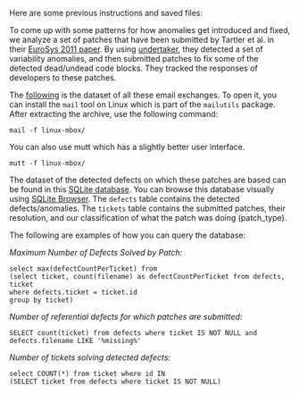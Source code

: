 Here are some previous instructions and saved files:

To come up with some patterns for how anomalies get introduced and fixed, we analyze a set of patches that have been submitted by Tartler et al. in their [EuroSys 2011 paper](http://www4.cs.fau.de/Publications/2011/tartler_11_eurosys.pdf). By using [undertaker](http://vamos.informatik.uni-erlangen.de/trac/undertaker), they detected a set of variability anomalies, and then submitted patches to fix some of the detected dead/undead code blocks. They tracked the responses of developers to these patches.

The [following](/anomaly_evol/linux-mbox.tar.gz) is the dataset of all these email exchanges. To open it, you can install the `mail` tool on Linux which is part of the `mailutils` package. After extracting the archive, use the following command:

```mail -f linux-mbox/```

You can also use mutt which has a slightly better user interface.

```mutt -f linux-mbox/```


The dataset of the detected defects on which these patches are based can be found in this [SQLite database](/anomaly_evolution/linux-mbox.tar.gz). You can browse this database visually using [SQLite Browser](https://apps.ubuntu.com/cat/applications/precise/sqlitebrowser/). The `defects` table contains the detected defects/anomalies. The `tickets` table contains the submitted patches, their resolution, and our classification of what the patch was doing (patch_type).

The following are examples of how you can query the database:

*Maximum Number of Defects Solved by Patch:*

```
select max(defectCountPerTicket) from
(select ticket, count(filename) as defectCountPerTicket from defects, ticket
where defects.ticket = ticket.id
group by ticket)
```

*Number of referential defects for which patches are submitted:*

```
SELECT count(ticket) from defects where ticket IS NOT NULL and defects.filename LIKE '%missing%'
```

*Number of tickets solving detected defects:*

```
select COUNT(*) from ticket where id IN 
(SELECT ticket from defects where ticket IS NOT NULL)
```
